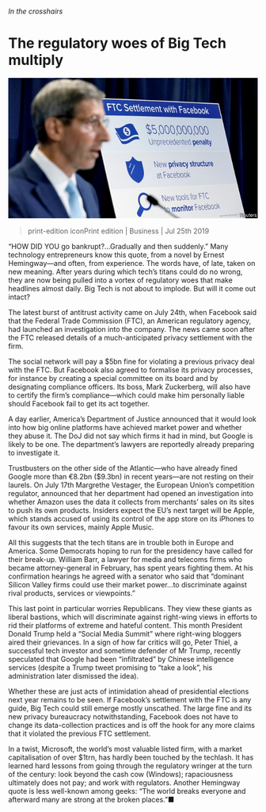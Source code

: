 ###### In the crosshairs

# The regulatory woes of Big Tech multiply 

![image](images/20190727_WBP506.jpg) 

> print-edition iconPrint edition | Business | Jul 25th 2019 

“HOW DID YOU go bankrupt?…Gradually and then suddenly.” Many technology entrepreneurs know this quote, from a novel by Ernest Hemingway—and often, from experience. The words have, of late, taken on new meaning. After years during which tech’s titans could do no wrong, they are now being pulled into a vortex of regulatory woes that make headlines almost daily. Big Tech is not about to implode. But will it come out intact? 

The latest burst of antitrust activity came on July 24th, when Facebook said that the Federal Trade Commission (FTC), an American regulatory agency, had launched an investigation into the company. The news came soon after the FTC released details of a much-anticipated privacy settlement with the firm. 

The social network will pay a $5bn fine for violating a previous privacy deal with the FTC. But Facebook also agreed to formalise its privacy processes, for instance by creating a special committee on its board and by designating compliance officers. Its boss, Mark Zuckerberg, will also have to certify the firm’s compliance—which could make him personally liable should Facebook fail to get its act together. 

A day earlier, America’s Department of Justice announced that it would look into how big online platforms have achieved market power and whether they abuse it. The DoJ did not say which firms it had in mind, but Google is likely to be one. The department’s lawyers are reportedly already preparing to investigate it. 

Trustbusters on the other side of the Atlantic—who have already fined Google more than €8.2bn ($9.3bn) in recent years—are not resting on their laurels. On July 17th Margrethe Vestager, the European Union’s competition regulator, announced that her department had opened an investigation into whether Amazon uses the data it collects from merchants’ sales on its sites to push its own products. Insiders expect the EU’s next target will be Apple, which stands accused of using its control of the app store on its iPhones to favour its own services, mainly Apple Music. 

All this suggests that the tech titans are in trouble both in Europe and America. Some Democrats hoping to run for the presidency have called for their break-up. William Barr, a lawyer for media and telecoms firms who became attorney-general in February, has spent years fighting them. At his confirmation hearings he agreed with a senator who said that “dominant Silicon Valley firms could use their market power...to discriminate against rival products, services or viewpoints.” 

This last point in particular worries Republicans. They view these giants as liberal bastions, which will discriminate against right-wing views in efforts to rid their platforms of extreme and hateful content. This month President Donald Trump held a “Social Media Summit” where right-wing bloggers aired their grievances. In a sign of how far critics will go, Peter Thiel, a successful tech investor and sometime defender of Mr Trump, recently speculated that Google had been “infiltrated” by Chinese intelligence services (despite a Trump tweet promising to “take a look”, his administration later dismissed the idea). 

Whether these are just acts of intimidation ahead of presidential elections next year remains to be seen. If Facebook’s settlement with the FTC is any guide, Big Tech could still emerge mostly unscathed. The large fine and its new privacy bureaucracy notwithstanding, Facebook does not have to change its data-collection practices and is off the hook for any more claims that it violated the previous FTC settlement. 

In a twist, Microsoft, the world’s most valuable listed firm, with a market capitalisation of over $1trn, has hardly been touched by the techlash. It has learned hard lessons from going through the regulatory wringer at the turn of the century: look beyond the cash cow (Windows); rapaciousness ultimately does not pay; and work with regulators. Another Hemingway quote is less well-known among geeks: “The world breaks everyone and afterward many are strong at the broken places.”■ 

